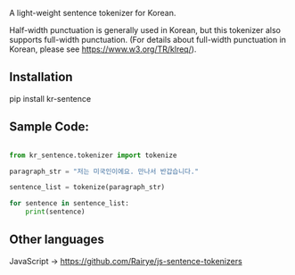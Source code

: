 A light-weight sentence tokenizer for Korean. 

Half-width punctuation is generally used in Korean, but this tokenizer also supports full-width punctuation. (For details about full-width punctuation in Korean, please see https://www.w3.org/TR/klreq/).

## Installation

pip install kr-sentence


## Sample Code:

```python

from kr_sentence.tokenizer import tokenize

paragraph_str = "저는 미국인이에요. 만나서 반갑습니다."

sentence_list = tokenize(paragraph_str)

for sentence in sentence_list:
	print(sentence)

```

## Other languages

JavaScript -> https://github.com/Rairye/js-sentence-tokenizers
